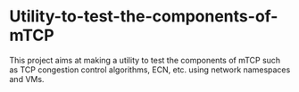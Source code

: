 # Utility-to-test-the-components-of-mTCP
This project aims at making a utility to test the components of mTCP such as TCP congestion control algorithms, ECN, etc. using network namespaces and VMs.
